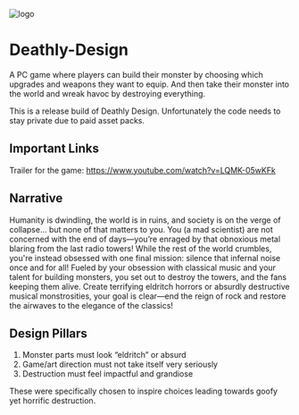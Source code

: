 
![logo](https://github.com/user-attachments/assets/cd52742e-d361-4d9d-b162-02e64e9e8898)

# Deathly-Design
A PC game where players can build their monster by choosing which upgrades and weapons they want to equip. And then take their monster into the world and wreak havoc by destroying everything.

This is a release build of Deathly Design. Unfortunately the code needs to stay private due to paid asset packs. 

## Important Links
Trailer for the game: https://www.youtube.com/watch?v=LQMK-05wKFk

## Narrative
Humanity is dwindling, the world is in ruins, and society is on the verge of collapse… but none of that matters to you. You (a mad scientist) are not concerned with the end of days—you’re enraged by that obnoxious metal blaring from the last radio towers! While the rest of the world crumbles, you're instead obsessed with one final mission: silence that infernal noise once and for all! Fueled by your obsession with classical music and your talent for building monsters, you set out to destroy the towers, and the fans keeping them alive. Create terrifying eldritch horrors or absurdly destructive musical monstrosities, your goal is clear—end the reign of rock and restore the airwaves to the elegance of the classics!

## Design Pillars
1. Monster parts must look “eldritch” or absurd
2. Game/art direction must not take itself very seriously
3. Destruction must feel impactful and grandiose
   
These were specifically chosen to inspire choices leading towards goofy yet horrific destruction.


